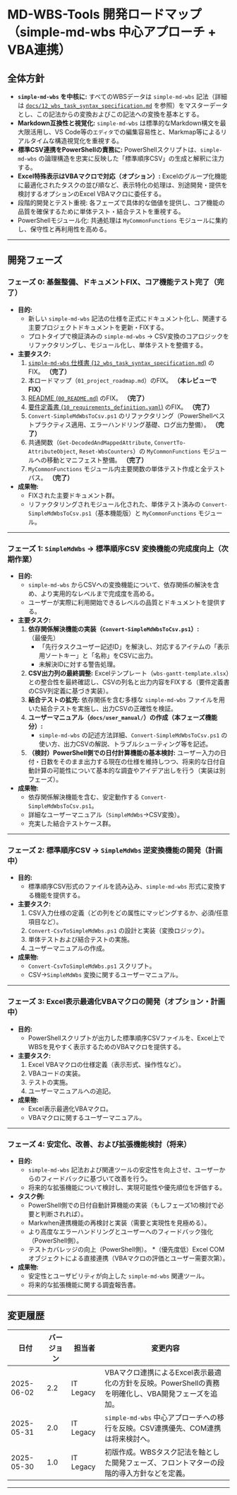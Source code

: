 # MD-WBS-Tools 開発ロードマップ（simple-md-wbs 中心アプローチ + VBA連携）

## 全体方針

* **`simple-md-wbs` を中核に:** すべてのWBSデータは `simple-md-wbs` 記法（詳細は [`docs/12_wbs_task_syntax_specification.md`](./12_wbs_task_syntax_specification.md) を参照）をマスターデータとし、この記法からの変換およびこの記法への変換を基本とする。
* **Markdown互換性と視覚化:** `simple-md-wbs` は標準的なMarkdown構文を最大限活用し、VS Code等の`エディタ`での編集容易性と、Markmap等によるリアルタイムな構造視覚化を重視する。
* **標準CSV連携をPowerShellの責務に:** PowerShellスクリプトは、`simple-md-wbs` の論理構造を忠実に反映した「標準順序CSV」の生成と解釈に注力する。
* **Excel特殊表示はVBAマクロで対応（オプション）:** Excelのグループ化機能に最適化されたタスクの並び順など、表示特化の処理は、別途開発・提供を検討するオプションのExcel VBAマクロに委任する。
* 段階的開発とテスト重視: 各フェーズで具体的な価値を提供し、コア機能の品質を確保するために単体テスト・結合テストを重視する。
* PowerShellモジュール化: 共通処理は `MyCommonFunctions` モジュールに集約し、保守性と再利用性を高める。

---

## 開発フェーズ

### フェーズ 0: 基盤整備、ドキュメントFIX、コア機能テスト完了（完了）

* **目的:**
  * 新しい `simple-md-wbs` 記法の仕様を正式にドキュメント化し、関連する主要プロジェクトドキュメントを更新・FIXする。
  * プロトタイプで検証済みの `simple-md-wbs` → CSV変換のコアロジックをリファクタリングし、モジュール化し、単体テストを整備する。
* **主要タスク:**
    1. [`simple-md-wbs` 仕様書 (`12_wbs_task_syntax_specification.md`)](./12_wbs_task_syntax_specification.md) のFIX。 **（完了）**
    2. 本ロードマップ（`01_project_roadmap.md`）のFIX。 **（本レビューでFIX）**
    3. [README (`00_README.md`)](./00_README.md) のFIX。 **（完了）**
    4. [要件定義書 (`10_requirements_definition.yaml`)](./10_requirements_definition.yaml) のFIX。 **（完了）**
    5. `Convert-SimpleMdWbsToCsv.ps1` のリファクタリング（PowerShellベストプラクティス適用、エラーハンドリング基礎、ログ出力整備）。 **（完了）**
    6. 共通関数（`Get-DecodedAndMappedAttribute`, `ConvertTo-AttributeObject`, `Reset-WbsCounters`）の `MyCommonFunctions` モジュールへの移動とマニフェスト整備。 **（完了）**
    7. `MyCommonFunctions` モジュール内主要関数の単体テスト作成と全テストパス。 **（完了）**
* **成果物:**
  * FIXされた主要ドキュメント群。
  * リファクタリングされモジュール化された、単体テスト済みの `Convert-SimpleMdWbsToCsv.ps1`（基本機能版）と `MyCommonFunctions` モジュール。

---

### フェーズ 1: `SimpleMdWbs` → 標準順序CSV 変換機能の完成度向上（次期作業）

* **目的:**
  * `simple-md-wbs` からCSVへの変換機能について、依存関係の解決を含め、より実用的なレベルまで完成度を高める。
  * ユーザーが実際に利用開始できるレベルの品質とドキュメントを提供する。
* **主要タスク:**
    1. **依存関係解決機能の実装（`Convert-SimpleMdWbsToCsv.ps1`）:**（最優先）
        * 「先行タスクユーザー記述ID」を解決し、対応するアイテムの「表示用ソートキー」と「名称」をCSVに出力。
        * 未解決IDに対する警告処理。
    2. **CSV出力列の最終調整:** Excelテンプレート（`wbs-gantt-template.xlsx`）との整合性を最終確認し、CSVの列名と出力内容をFIXする（要件定義書のCSV列定義に基づき実装）。
    3. **結合テストの拡充:** 依存関係を含む多様な `simple-md-wbs` ファイルを用いた結合テストを実施し、出力CSVの正確性を検証。
    4. **ユーザーマニュアル（`docs/user_manual/`）の作成（本フェーズ機能分）:**
        * `simple-md-wbs` の記述方法詳細、`Convert-SimpleMdWbsToCsv.ps1` の使い方、出力CSVの解説、トラブルシューティング等を記述。
    5. **（検討）PowerShell側での日付計算機能の基本検討:** ユーザー入力の日付・日数をそのまま出力する現在の仕様を維持しつつ、将来的な日付自動計算の可能性について基本的な調査やアイデア出しを行う（実装は別フェーズ）。
* **成果物:**
  * 依存関係解決機能を含む、安定動作する `Convert-SimpleMdWbsToCsv.ps1`。
  * 詳細なユーザーマニュアル（`SimpleMdWbs`→CSV変換）。
  * 充実した結合テストケース群。

---

### フェーズ 2: 標準順序CSV → `SimpleMdWbs` 逆変換機能の開発（計画中）

* **目的:**
  * 標準順序CSV形式のファイルを読み込み、`simple-md-wbs` 形式に変換する機能を提供する。
* **主要タスク:**
    1. CSV入力仕様の定義（どの列をどの属性にマッピングするか、必須/任意項目など）。
    2. `Convert-CsvToSimpleMdWbs.ps1` の設計と実装（変換ロジック）。
    3. 単体テストおよび結合テストの実施。
    4. ユーザーマニュアルの作成。
* **成果物:**
  * `Convert-CsvToSimpleMdWbs.ps1` スクリプト。
  * CSV→`SimpleMdWbs` 変換に関するユーザーマニュアル。

---

### フェーズ 3: Excel表示最適化VBAマクロの開発（オプション・計画中）

* **目的:**
  * PowerShellスクリプトが出力した標準順序CSVファイルを、Excel上でWBSを見やすく表示するためのVBAマクロを提供する。
* **主要タスク:**
    1. Excel VBAマクロの仕様定義（表示形式、操作性など）。
    2. VBAコードの実装。
    3. テストの実施。
    4. ユーザーマニュアルへの追記。
* **成果物:**
  * Excel表示最適化VBAマクロ。
  * VBAマクロに関するユーザーマニュアル。

---

### フェーズ 4: 安定化、改善、および拡張機能検討（将来）

* **目的:**
  * `simple-md-wbs` 記法および関連ツールの安定性を向上させ、ユーザーからのフィードバックに基づいて改善を行う。
  * 将来的な拡張機能について検討し、実現可能性や優先順位を評価する。
* **タスク例:**
  * PowerShell側での日付自動計算機能の実装（もしフェーズ1の検討で必要と判断されれば）。
  * Markwhen連携機能の再検討と実装（需要と実現性を見極める）。
  * より高度なエラーハンドリングとユーザーへのフィードバック強化（PowerShell側）。
  * テストカバレッジの向上（PowerShell側）。
  *（優先度低）Excel COMオブジェクトによる直接連携（VBAマクロの評価とユーザー需要次第）。
* **成果物:**
  * 安定性とユーザビリティが向上した `simple-md-wbs` 関連ツール。
  * 将来的な拡張機能に関する調査報告書。

---

## 変更履歴

| 日付       | バージョン | 担当者    | 変更内容 |
|------------|------------|-----------|----------|
| 2025-06-02 | 2.2        | IT Legacy | VBAマクロ連携によるExcel表示最適化の方針を反映。PowerShellの責務を明確化し、VBA開発フェーズを追加。 |
| 2025-05-31 | 2.0        | IT Legacy | `simple-md-wbs` 中心アプローチへの移行を反映。CSV連携優先、COM連携は将来検討へ。 |
| 2025-05-30 | 1.0        | IT Legacy | 初版作成。WBSタスク記法を軸とした開発フェーズ、フロントマターの段階的導入方針などを定義。 |

---
